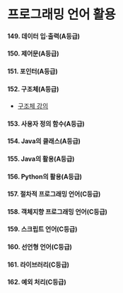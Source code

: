 # 프로그래밍 언어 활용

#### 149. 데이터 입·출력(A등급)

#### 150. 제어문(A등급)

#### 151. 포인터(A등급)

#### 152. 구조체(A등급)

- [구조체 강의](https://www.youtube.com/watch?v=-8EAhLTetQs)

#### 153. 사용자 정의 함수(A등급)

#### 154. Java의 클래스(A등급)

#### 155. Java의 활용(A등급)

#### 156. Python의 활용(A등급)

#### 157. 절차적 프로그래밍 언어(C등급)

#### 158. 객체지향 프로그래밍 언어(C등급)

#### 159. 스크립트 언어(C등급)

#### 160. 선언형 언어(C등급)

#### 161. 라이브러리(C등급)

#### 162. 예외 처리(C등급)
